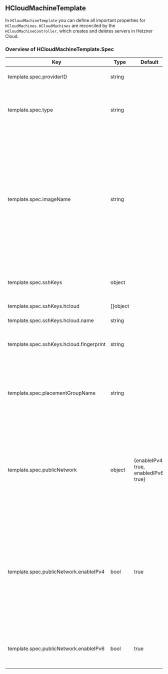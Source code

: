 ## HCloudMachineTemplate

In ```HCloudMachineTemplate``` you can define all important properties for ```HCloudMachines```. ```HCloudMachines``` are reconciled by the ```HCloudMachineController```, which creates and deletes servers in Hetzner Cloud. 

### Overview of HCloudMachineTemplate.Spec
| Key | Type | Default | Required | Description |
|-----|-----|------|---------|-------------|
| template.spec.providerID | string |  | no | ProviderID set by controller |
| template.spec.type | string |  | yes | Desired server type of server in Hetzner's Cloud API. Example: cpx11 |
| template.spec.imageName | string | | yes | Specifies desired image of server. ImageName can reference an image uploaded to Hetzner API in two ways: either directly as name of an image, or as label of an image (see [here](https://github.com/syself/cluster-api-provider-hetzner/blob/main/docs/topics/node-image.md) for more details) |
| template.spec.sshKeys | object | | no | SSHKeys that are scoped to this machine |
| template.spec.sshKeys.hcloud | []object | | no | SSH keys for HCloud |
| template.spec.sshKeys.hcloud.name | string | | yes | Name of SSH key |
| template.spec.sshKeys.hcloud.fingerprint | string | | no| Fingerprint of SSH key - used by the controller |
| template.spec.placementGroupName | string | | no | Placement group of the machine in HCloud API, must be referencing an existing placement group |
| template.spec.publicNetwork | object | {enableIPv4: true, enabledIPv6: true} | no | Specs about primary IP address of server. If both IPv4 and IPv6 are disabled, then the private network has to be enabled |
| template.spec.publicNetwork.enableIPv4 | bool | true | no | Defines whether server has IPv4 address enabled. As Hetzner load balancers require an IPv4 address, this setting will be ignored and set to true if there is no private net. |
| template.spec.publicNetwork.enableIPv6 | bool | true | no | Defines whether server has IPv6 address enabled |
